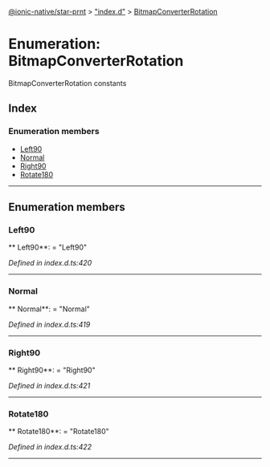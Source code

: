 [@ionic-native/star-prnt](../README.md) > ["index.d"](../modules/_index_d_.md) > [BitmapConverterRotation](../enums/_index_d_.bitmapconverterrotation.md)

# Enumeration: BitmapConverterRotation

BitmapConverterRotation constants

## Index

### Enumeration members

* [Left90](_index_d_.bitmapconverterrotation.md#left90)
* [Normal](_index_d_.bitmapconverterrotation.md#normal)
* [Right90](_index_d_.bitmapconverterrotation.md#right90)
* [Rotate180](_index_d_.bitmapconverterrotation.md#rotate180)

---

## Enumeration members

<a id="left90"></a>

###  Left90

** Left90**:    = "Left90"

*Defined in index.d.ts:420*

___

<a id="normal"></a>

###  Normal

** Normal**:    = "Normal"

*Defined in index.d.ts:419*

___

<a id="right90"></a>

###  Right90

** Right90**:    = "Right90"

*Defined in index.d.ts:421*

___

<a id="rotate180"></a>

###  Rotate180

** Rotate180**:    = "Rotate180"

*Defined in index.d.ts:422*

___

